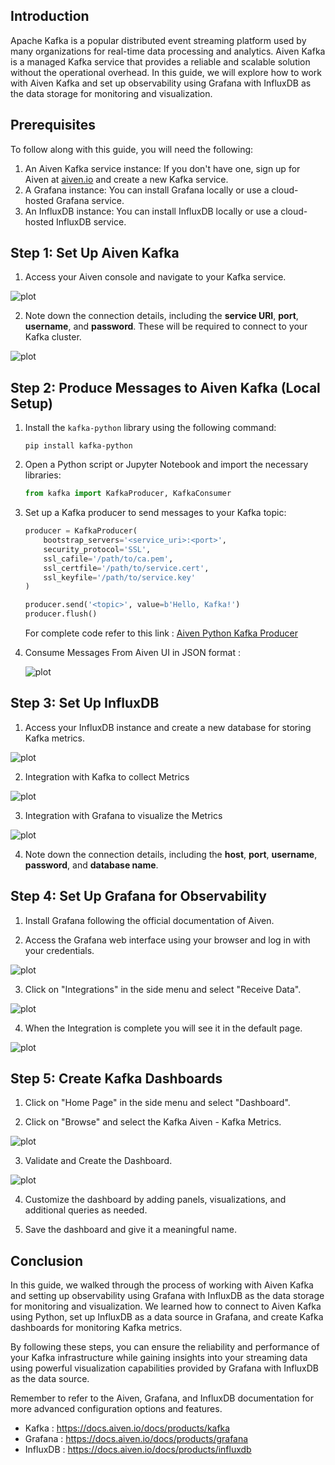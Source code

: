 
## Introduction

Apache Kafka is a popular distributed event streaming platform used by many organizations for real-time data processing and analytics. Aiven Kafka is a managed Kafka service that provides a reliable and scalable solution without the operational overhead. In this guide, we will explore how to work with Aiven Kafka and set up observability using Grafana with InfluxDB as the data storage for monitoring and visualization.

## Prerequisites

To follow along with this guide, you will need the following:

1. An Aiven Kafka service instance: If you don't have one, sign up for Aiven at [aiven.io](https://aiven.io) and create a new Kafka service.
2. A Grafana instance: You can install Grafana locally or use a cloud-hosted Grafana service.
3. An InfluxDB instance: You can install InfluxDB locally or use a cloud-hosted InfluxDB service.

## Step 1: Set Up Aiven Kafka

1. Access your Aiven console and navigate to your Kafka service.

![plot](./images/kafkaservice_homepage.png)

2. Note down the connection details, including the **service URI**, **port**, **username**, and **password**. These will be required to connect to your Kafka cluster.

![plot](./images/download_certificates.png)

## Step 2: Produce Messages to Aiven Kafka (Local Setup) 

1. Install the `kafka-python` library using the following command:
   ```
   pip install kafka-python
   ```

2. Open a Python script or Jupyter Notebook and import the necessary libraries:
   ```python
   from kafka import KafkaProducer, KafkaConsumer
   ```

3. Set up a Kafka producer to send messages to your Kafka topic:
   ```python
   producer = KafkaProducer(
       bootstrap_servers='<service_uri>:<port>',
       security_protocol='SSL',
       ssl_cafile='/path/to/ca.pem',
       ssl_certfile='/path/to/service.cert',
       ssl_keyfile='/path/to/service.key'
   )

   producer.send('<topic>', value=b'Hello, Kafka!')
   producer.flush()
   ```
   For complete code refer to this link : [Aiven Python Kafka Producer](./kafka_producer_aiven.py)

4. Consume Messages From Aiven UI in JSON format :

   ![plot](./images/fetch_messages.png)

## Step 3: Set Up InfluxDB

1. Access your InfluxDB instance and create a new database for storing Kafka metrics.

![plot](./images/influxDBService_Running.png)

2. Integration with Kafka to collect Metrics 

![plot](./images/LogIntegration_InfluxDB.png)

3. Integration with Grafana to visualize the Metrics 

![plot](./images/LogIntegration_Grafana.png)

4. Note down the connection details, including the **host**, **port**, **username**, **password**, and **database name**. 

## Step 4: Set Up Grafana for Observability

1. Install Grafana following the official documentation of Aiven.

2. Access the Grafana web interface using your browser and log in with your credentials.

![plot](./images/GrafanaService_homepage.png)

3. Click on "Integrations" in the side menu and select "Receive Data".

![plot](./images/GrafanaService_InfluxDB_Integration.png)

4. When the Integration is complete you will see it in the default page.

![plot](./images/GrafanaService_Integrations.png)

## Step 5: Create Kafka Dashboards

1. Click on "Home Page" in the side menu and select "Dashboard".

2. Click on "Browse" and select the Kafka Aiven - Kafka Metrics.

![plot](./images/InfluxDB_Grafana_homepage.png)

3. Validate and Create the Dashboard. 

![plot](./images/InfluxDB_Grafana.png)

4. Customize the dashboard by adding panels, visualizations, and additional queries as needed.

5. Save the dashboard and give it a meaningful name.

## Conclusion

In this guide, we walked through the process of working with Aiven Kafka and setting up observability using Grafana with InfluxDB as the data storage for monitoring and visualization. We learned how to connect to Aiven Kafka using Python, set up InfluxDB as a data source in Grafana, and create Kafka dashboards for monitoring Kafka metrics.

By following these steps, you can ensure the reliability and performance of your Kafka infrastructure while gaining insights into your streaming data using powerful visualization capabilities provided by Grafana with InfluxDB as the data source.

Remember to refer to the Aiven, Grafana, and InfluxDB documentation for more advanced configuration options and features.

- Kafka : https://docs.aiven.io/docs/products/kafka 
- Grafana : https://docs.aiven.io/docs/products/grafana 
- InfluxDB : https://docs.aiven.io/docs/products/influxdb 
